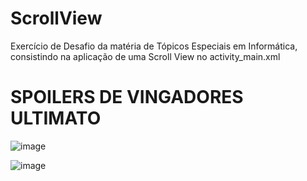 # ScrollView

Exercício de Desafio da matéria de Tópicos Especiais em Informática, consistindo na aplicação de uma Scroll View no activity_main.xml

# SPOILERS DE VINGADORES ULTIMATO

![image](https://user-images.githubusercontent.com/93166787/187806301-ebd78df9-a8cd-42d7-8718-77711d5d0351.png)

![image](https://user-images.githubusercontent.com/93166787/187806391-3dc79036-4ff2-4f12-baeb-c93519e88b73.png)
